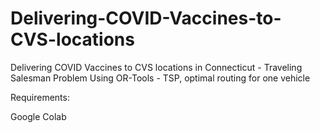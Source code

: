 # Delivering-COVID-Vaccines-to-CVS-locations
Delivering COVID Vaccines to CVS locations in Connecticut - Traveling Salesman Problem Using OR-Tools - TSP, optimal routing for one vehicle

Requirements:

Google Colab
